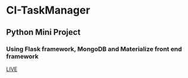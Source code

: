 # CI-TaskManager
## Python Mini Project
### Using Flask framework, MongoDB and Materialize front end framework

[LIVE](https://ci-task-manager-project.herokuapp.com/)